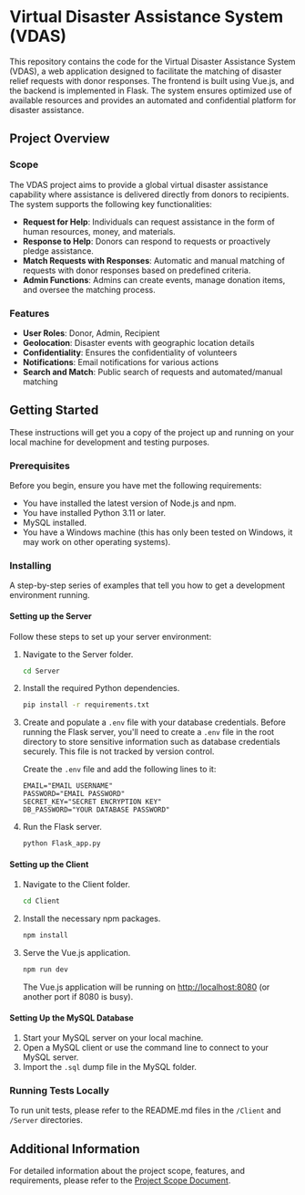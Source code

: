 # Virtual Disaster Assistance System (VDAS)

This repository contains the code for the Virtual Disaster Assistance System (VDAS), a web application designed to facilitate the matching of disaster relief requests with donor responses. The frontend is built using Vue.js, and the backend is implemented in Flask. The system ensures optimized use of available resources and provides an automated and confidential platform for disaster assistance.

## Project Overview

### Scope

The VDAS project aims to provide a global virtual disaster assistance capability where assistance is delivered directly from donors to recipients. The system supports the following key functionalities:

- **Request for Help**: Individuals can request assistance in the form of human resources, money, and materials.
- **Response to Help**: Donors can respond to requests or proactively pledge assistance.
- **Match Requests with Responses**: Automatic and manual matching of requests with donor responses based on predefined criteria.
- **Admin Functions**: Admins can create events, manage donation items, and oversee the matching process.

### Features

- **User Roles**: Donor, Admin, Recipient
- **Geolocation**: Disaster events with geographic location details
- **Confidentiality**: Ensures the confidentiality of volunteers
- **Notifications**: Email notifications for various actions
- **Search and Match**: Public search of requests and automated/manual matching

## Getting Started

These instructions will get you a copy of the project up and running on your local machine for development and testing purposes.

### Prerequisites

Before you begin, ensure you have met the following requirements:

- You have installed the latest version of Node.js and npm.
- You have installed Python 3.11 or later.
- MySQL installed.
- You have a Windows machine (this has only been tested on Windows, it may work on other operating systems).

### Installing

A step-by-step series of examples that tell you how to get a development environment running.

#### Setting up the Server

Follow these steps to set up your server environment:

1. Navigate to the Server folder.
    ```bash
    cd Server
    ```

2. Install the required Python dependencies.
    ```bash
    pip install -r requirements.txt
    ```

3. Create and populate a `.env` file with your database credentials. Before running the Flask server, you'll need to create a `.env` file in the root directory to store sensitive information such as database credentials securely. This file is not tracked by version control.

    Create the `.env` file and add the following lines to it:
    ```env
    EMAIL="EMAIL USERNAME"
    PASSWORD="EMAIL PASSWORD"
    SECRET_KEY="SECRET ENCRYPTION KEY"
    DB_PASSWORD="YOUR DATABASE PASSWORD"
    ```

4. Run the Flask server.
    ```bash
    python Flask_app.py
    ```

#### Setting up the Client

1. Navigate to the Client folder.
    ```bash
    cd Client
    ```

2. Install the necessary npm packages.
    ```bash
    npm install
    ```

3. Serve the Vue.js application.
    ```bash
    npm run dev
    ```

    The Vue.js application will be running on [http://localhost:8080](http://localhost:8080) (or another port if 8080 is busy).

#### Setting Up the MySQL Database

1. Start your MySQL server on your local machine.
2. Open a MySQL client or use the command line to connect to your MySQL server.
3. Import the `.sql` dump file in the MySQL folder.

### Running Tests Locally

To run unit tests, please refer to the README.md files in the `/Client` and `/Server` directories.

## Additional Information

For detailed information about the project scope, features, and requirements, please refer to the [Project Scope Document](ProjectScopeS24DAMS-1.pdf).
